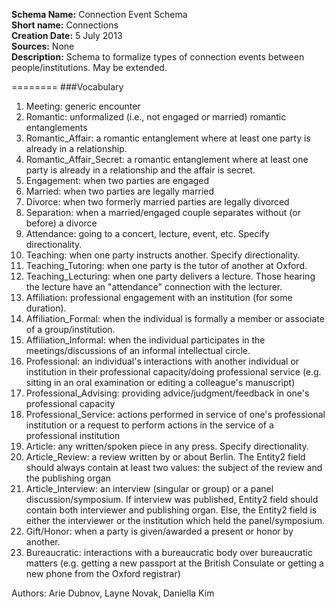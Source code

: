 **Schema Name:** Connection Event Schema  
**Short name:** Connections  
**Creation Date:** 5 July 2013  
**Sources:** None  
**Description:** Schema to formalize types of connection events between people/institutions. May be extended.
   
========
###Vocabulary   
1. Meeting: generic encounter
1. Romantic: unformalized (i.e., not engaged or married) romantic entanglements
1. Romantic_Affair: a romantic entanglement where at least one party is already 	in a relationship.
1. Romantic_Affair_Secret: a romantic entanglement where at least one party is 	already in a relationship and the affair is secret.
2. Engagement: when two parties are engaged
3. Married: when two parties are legally married
4. Divorce: when two formerly married parties are legally divorced
5. Separation: when a married/engaged couple separates without (or before) a divorce
6. Attendance: going to a concert, lecture, event, etc. Specify directionality.
7. Teaching: when one party instructs another. Specify directionality.
8. Teaching_Tutoring: when one party is the tutor of another at Oxford.
9. Teaching_Lecturing: when one party delivers a lecture. Those hearing the 	lecture have an "attendance" connection with the lecturer.
10. Affiliation: professional engagement with an institution (for some duration).
11. Affiliation_Formal: when the individual is formally a member or associate of a group/institution.
12. Affiliation_Informal: when the individual participates in the meetings/discussions of an informal intellectual circle.
13. Professional: an individual's interactions with another individual or institution in their professional capacity/doing professional service (e.g. sitting in an oral examination or editing a colleague's manuscript)
14. Professional_Advising: providing advice/judgment/feedback in one's professional capacity
15. Professional_Service: actions performed in service of one's professional institution or a request to perform actions in the service of a professional institution
16. Article: any written/spoken piece in any press.  Specify directionality.
17. Article_Review: a review written by or about Berlin. The Entity2 field should always contain at least two values: the subject of the review and the publishing organ
18. Article_Interview: an interview (singular or group) or a panel discussion/symposium. If interview was published, Entity2 field should contain both interviewer and publishing organ. Else, the Entity2 field is either the interviewer or the institution which held the panel/symposium. 
19. Gift/Honor: when a party is given/awarded a present or honor by another.
20. Bureaucratic: interactions with a bureaucratic body over bureaucratic matters (e.g. getting a new passport at the British Consulate or getting a new phone from the Oxford registrar)

Authors: Arie Dubnov, Layne Novak, Daniella Kim
